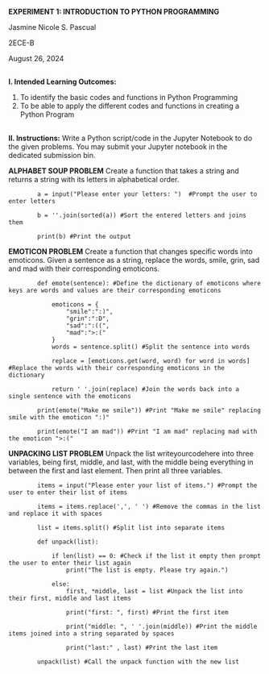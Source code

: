 **EXPERIMENT 1: INTRODUCTION TO PYTHON PROGRAMMING**

Jasmine Nicole S. Pascual

2ECE-B

August 26, 2024
##
**I. Intended Learning Outcomes:**
1. To identify the basic codes and functions in Python Programming
2. To be able to apply the different codes and functions in creating a Python Program
##
**II. Instructions:**
Write a Python script/code in the Jupyter Notebook to do the given problems. You may submit your Jupyter notebook in the dedicated submission bin.

**ALPHABET SOUP PROBLEM**
Create a function that takes a string and returns a string with its letters in alphabetical order.

            a = input("Please enter your letters: ")  #Prompt the user to enter letters
            
            b = ''.join(sorted(a)) #Sort the entered letters and joins them
            
            print(b) #Print the output

**EMOTICON PROBLEM**
Create a function that changes specific words into emoticons. Given a sentence as a string, replace the words, smile, grin, sad and mad with their corresponding emoticons.

            def emote(sentence): #Define the dictionary of emoticons where keys are words and values are their corresponding emoticons
            
                emoticons = {
                    "smile":":)",
                    "grin":":D",
                    "sad":":((",
                    "mad":">:("
                }
                words = sentence.split() #Split the sentence into words
                
                replace = [emoticons.get(word, word) for word in words] #Replace the words with their corresponding emoticons in the dictionary
                
                return ' '.join(replace) #Join the words back into a single sentence with the emoticons
            
            print(emote("Make me smile")) #Print "Make me smile" replacing smile with the emoticon ":)"
            
            print(emote("I am mad")) #Print "I am mad" replacing mad with the emoticon ">:("

**UNPACKING LIST PROBLEM**
Unpack the list writeyourcodehere into three variables, being first, middle, and last, with the middle being everything in between the first and last element. Then print all three variables.

            items = input("Please enter your list of items.") #Prompt the user to enter their list of items
            
            items = items.replace(',', ' ') #Remove the commas in the list and replace it with spaces
            
            list = items.split() #Split list into separate items
            
            def unpack(list):
            
                if len(list) == 0: #Check if the list it empty then prompt the user to enter their list again
                    print("The list is empty. Please try again.")
                    
                else: 
                    first, *middle, last = list #Unpack the list into their first, middle and last items
                    
                    print("first: ", first) #Print the first item
                    
                    print("middle: ", ' '.join(middle)) #Print the middle items joined into a string separated by spaces
                    
                    print("last:" , last) #Print the last item
            
            unpack(list) #Call the unpack function with the new list
